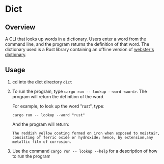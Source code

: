 # Dict

## Overview
A CLI that looks up words in a dictionary. Users enter a word from the command line, and the program returns the definition of that word. The dictionary used is a Rust library containing an offline version of [webster's dictionary](https://docs.rs/webster/latest/webster/).

## Usage
1. cd into the dict directory `dict`
2. To run the program, type `cargo run -- lookup --word <word>`. The program will return the definition of the word.

    For example, to look up the word "rust", type:
    ```
    cargo run -- lookup --word "rust"
    ```

    And the program will return:
    ```
    The reddish yellow coating formed on iron when exposed to moistair, consisting of ferric oxide or hydroxide; hence, by extension,any metallic film of corrosion.
    ```

3. Use the command `cargo run -- lookup --help` for a description of how to run the program